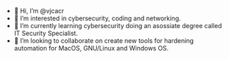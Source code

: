 - 👋 Hi, I’m @vjcacr
- 👀 I’m interested in cybersecurity, coding and networking. 
- 🌱 I’m currently learning cybersecurity doing an asossiate degree called IT Security Specialist.
- 💞️ I’m looking to collaborate on create new tools for hardening automation for MacOS, GNU/Linux and Windows OS.


<!---
vjcacr/vjcacr is a ✨ special ✨ repository because its `README.md` (this file) appears on your GitHub profile.
You can click the Preview link to take a look at your changes.
--->

